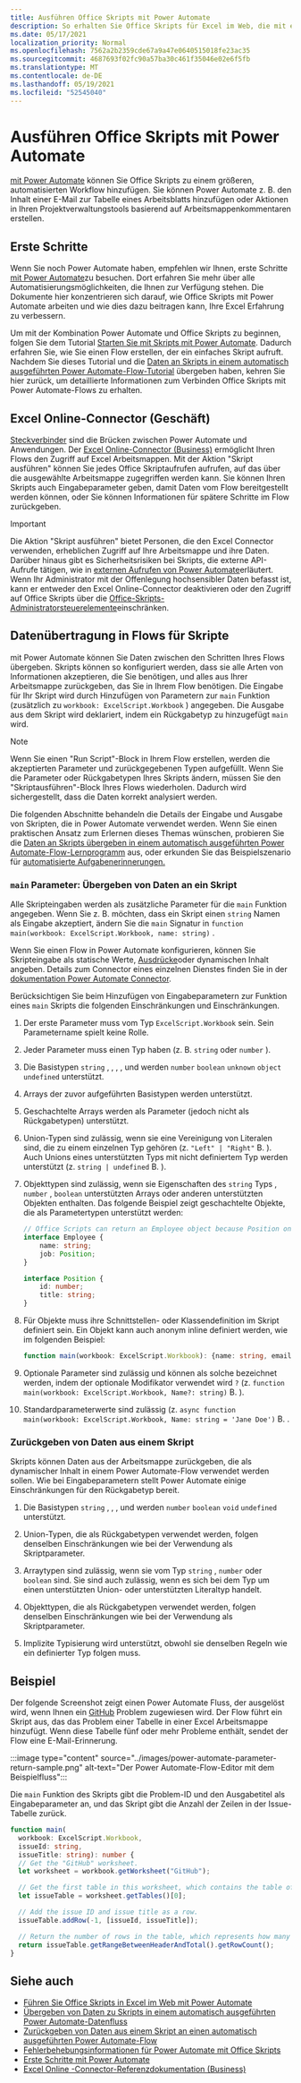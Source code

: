 ```yaml
---
title: Ausführen Office Skripts mit Power Automate
description: So erhalten Sie Office Skripts für Excel im Web, die mit einem Power Automate-Workflow arbeiten.
ms.date: 05/17/2021
localization_priority: Normal
ms.openlocfilehash: 7562a2b2359cde67a9a47e0640515018fe23ac35
ms.sourcegitcommit: 4687693f02fc90a57ba30c461f35046e02e6f5fb
ms.translationtype: MT
ms.contentlocale: de-DE
ms.lasthandoff: 05/19/2021
ms.locfileid: "52545040"
---
```

# <a name="run-office-scripts-with-power-automate"></a>Ausführen Office Skripts mit Power Automate

[mit Power Automate](https://flow.microsoft.com) können Sie Office Skripts zu einem größeren, automatisierten Workflow hinzufügen. Sie können Power Automate z. B. den Inhalt einer E-Mail zur Tabelle eines Arbeitsblatts hinzufügen oder Aktionen in Ihren Projektverwaltungstools basierend auf Arbeitsmappenkommentaren erstellen.

## <a name="get-started"></a>Erste Schritte

Wenn Sie noch Power Automate haben, empfehlen wir Ihnen, erste Schritte [mit Power Automate](/power-automate/getting-started)zu besuchen. Dort erfahren Sie mehr über alle Automatisierungsmöglichkeiten, die Ihnen zur Verfügung stehen. Die Dokumente hier konzentrieren sich darauf, wie Office Skripts mit Power Automate arbeiten und wie dies dazu beitragen kann, Ihre Excel Erfahrung zu verbessern.

Um mit der Kombination Power Automate und Office Skripts zu beginnen, folgen Sie dem Tutorial [Starten Sie mit Skripts mit Power Automate](../tutorials/excel-power-automate-manual.md). Dadurch erfahren Sie, wie Sie einen Flow erstellen, der ein einfaches Skript aufruft. Nachdem Sie dieses Tutorial und die [Daten an Skripts in einem automatisch ausgeführten Power Automate-Flow-Tutorial](../tutorials/excel-power-automate-trigger.md) übergeben haben, kehren Sie hier zurück, um detaillierte Informationen zum Verbinden Office Skripts mit Power Automate-Flows zu erhalten.

## <a name="excel-online-business-connector"></a>Excel Online-Connector (Geschäft)

[Steckverbinder](/connectors/connectors) sind die Brücken zwischen Power Automate und Anwendungen. Der [Excel Online-Connector (Business)](/connectors/excelonlinebusiness) ermöglicht Ihren Flows den Zugriff auf Excel Arbeitsmappen. Mit der Aktion "Skript ausführen" können Sie jedes Office Skriptaufrufen aufrufen, auf das über die ausgewählte Arbeitsmappe zugegriffen werden kann. Sie können Ihren Skripts auch Eingabeparameter geben, damit Daten vom Flow bereitgestellt werden können, oder Sie können Informationen für spätere Schritte im Flow zurückgeben.

> [!IMPORTANT]
> Die Aktion "Skript ausführen" bietet Personen, die den Excel Connector verwenden, erheblichen Zugriff auf Ihre Arbeitsmappe und ihre Daten. Darüber hinaus gibt es Sicherheitsrisiken bei Skripts, die externe API-Aufrufe tätigen, wie in [externen Aufrufen von Power Automate](external-calls.md)erläutert. Wenn Ihr Administrator mit der Offenlegung hochsensibler Daten befasst ist, kann er entweder den Excel Online-Connector deaktivieren oder den Zugriff auf Office Skripts über die [Office-Skripts-Administratorsteuerelemente](/microsoft-365/admin/manage/manage-office-scripts-settings)einschränken.

## <a name="data-transfer-in-flows-for-scripts"></a>Datenübertragung in Flows für Skripte

mit Power Automate können Sie Daten zwischen den Schritten Ihres Flows übergeben. Skripts können so konfiguriert werden, dass sie alle Arten von Informationen akzeptieren, die Sie benötigen, und alles aus Ihrer Arbeitsmappe zurückgeben, das Sie in Ihrem Flow benötigen. Die Eingabe für Ihr Skript wird durch Hinzufügen von Parametern zur `main` Funktion (zusätzlich zu `workbook: ExcelScript.Workbook` ) angegeben. Die Ausgabe aus dem Skript wird deklariert, indem ein Rückgabetyp zu hinzugefügt `main` wird.

> [!NOTE]
> Wenn Sie einen "Run Script"-Block in Ihrem Flow erstellen, werden die akzeptierten Parameter und zurückgegebenen Typen aufgefüllt. Wenn Sie die Parameter oder Rückgabetypen Ihres Skripts ändern, müssen Sie den "Skriptausführen"-Block Ihres Flows wiederholen. Dadurch wird sichergestellt, dass die Daten korrekt analysiert werden.

Die folgenden Abschnitte behandeln die Details der Eingabe und Ausgabe von Skripten, die in Power Automate verwendet werden. Wenn Sie einen praktischen Ansatz zum Erlernen dieses Themas wünschen, probieren Sie die [Daten an Skripts übergeben in einem automatisch ausgeführten Power Automate-Flow-Lernprogramm](../tutorials/excel-power-automate-trigger.md) aus, oder erkunden Sie das Beispielszenario für [automatisierte Aufgabenerinnerungen.](../resources/scenarios/task-reminders.md)

### <a name="main-parameters-pass-data-to-a-script"></a>`main` Parameter: Übergeben von Daten an ein Skript

Alle Skripteingaben werden als zusätzliche Parameter für die `main` Funktion angegeben. Wenn Sie z. B. möchten, dass ein Skript einen `string` Namen als Eingabe akzeptiert, ändern Sie die `main` Signatur in `function main(workbook: ExcelScript.Workbook, name: string)` .

Wenn Sie einen Flow in Power Automate konfigurieren, können Sie Skripteingabe als statische Werte, [Ausdrücke](/power-automate/use-expressions-in-conditions)oder dynamischen Inhalt angeben. Details zum Connector eines einzelnen Dienstes finden Sie in der [dokumentation Power Automate Connector](/connectors/).

Berücksichtigen Sie beim Hinzufügen von Eingabeparametern zur Funktion eines `main` Skripts die folgenden Einschränkungen und Einschränkungen.

1. Der erste Parameter muss vom Typ `ExcelScript.Workbook` sein. Sein Parametername spielt keine Rolle.

2. Jeder Parameter muss einen Typ haben (z. B. `string` oder `number` ).

3. Die Basistypen `string` , , , , und werden `number` `boolean` `unknown` `object` `undefined` unterstützt.

4. Arrays der zuvor aufgeführten Basistypen werden unterstützt.

5. Geschachtelte Arrays werden als Parameter (jedoch nicht als Rückgabetypen) unterstützt.

6. Union-Typen sind zulässig, wenn sie eine Vereinigung von Literalen sind, die zu einem einzelnen Typ gehören (z. `"Left" | "Right"` B. ). Auch Unions eines unterstützten Typs mit nicht definiertem Typ werden unterstützt (z. `string | undefined` B. ).

7. Objekttypen sind zulässig, wenn sie Eigenschaften des `string` Typs , `number` , `boolean` unterstützten Arrays oder anderen unterstützten Objekten enthalten. Das folgende Beispiel zeigt geschachtelte Objekte, die als Parametertypen unterstützt werden:

    ```TypeScript
    // Office Scripts can return an Employee object because Position only contains strings and numbers.
    interface Employee {
        name: string;
        job: Position;
    }

    interface Position {
        id: number;
        title: string;
    }
    ```

8. Für Objekte muss ihre Schnittstellen- oder Klassendefinition im Skript definiert sein. Ein Objekt kann auch anonym inline definiert werden, wie im folgenden Beispiel:

    ```TypeScript
    function main(workbook: ExcelScript.Workbook): {name: string, email: string}
    ```

9. Optionale Parameter sind zulässig und können als solche bezeichnet werden, indem der optionale Modifikator verwendet wird `?` (z. `function main(workbook: ExcelScript.Workbook, Name?: string)` B. ).

10. Standardparameterwerte sind zulässig (z. `async function main(workbook: ExcelScript.Workbook, Name: string = 'Jane Doe')` B. .

### <a name="return-data-from-a-script"></a>Zurückgeben von Daten aus einem Skript

Skripts können Daten aus der Arbeitsmappe zurückgeben, die als dynamischer Inhalt in einem Power Automate-Flow verwendet werden sollen. Wie bei Eingabeparametern stellt Power Automate einige Einschränkungen für den Rückgabetyp bereit.

1. Die Basistypen `string` , , , und werden `number` `boolean` `void` `undefined` unterstützt.

2. Union-Typen, die als Rückgabetypen verwendet werden, folgen denselben Einschränkungen wie bei der Verwendung als Skriptparameter.

3. Arraytypen sind zulässig, wenn sie vom Typ `string` , `number` oder `boolean` sind. Sie sind auch zulässig, wenn es sich bei dem Typ um einen unterstützten Union- oder unterstützten Literaltyp handelt.

4. Objekttypen, die als Rückgabetypen verwendet werden, folgen denselben Einschränkungen wie bei der Verwendung als Skriptparameter.

5. Implizite Typisierung wird unterstützt, obwohl sie denselben Regeln wie ein definierter Typ folgen muss.

## <a name="example"></a>Beispiel

Der folgende Screenshot zeigt einen Power Automate Fluss, der ausgelöst wird, wenn Ihnen ein [GitHub](https://github.com/) Problem zugewiesen wird. Der Flow führt ein Skript aus, das das Problem einer Tabelle in einer Excel Arbeitsmappe hinzufügt. Wenn diese Tabelle fünf oder mehr Probleme enthält, sendet der Flow eine E-Mail-Erinnerung.

:::image type="content" source="../images/power-automate-parameter-return-sample.png" alt-text="Der Power Automate-Flow-Editor mit dem Beispielfluss":::

Die `main` Funktion des Skripts gibt die Problem-ID und den Ausgabetitel als Eingabeparameter an, und das Skript gibt die Anzahl der Zeilen in der Issue-Tabelle zurück.

```TypeScript
function main(
  workbook: ExcelScript.Workbook,
  issueId: string,
  issueTitle: string): number {
  // Get the "GitHub" worksheet.
  let worksheet = workbook.getWorksheet("GitHub");

  // Get the first table in this worksheet, which contains the table of GitHub issues.
  let issueTable = worksheet.getTables()[0];

  // Add the issue ID and issue title as a row.
  issueTable.addRow(-1, [issueId, issueTitle]);

  // Return the number of rows in the table, which represents how many issues are assigned to this user.
  return issueTable.getRangeBetweenHeaderAndTotal().getRowCount();
}
```

## <a name="see-also"></a>Siehe auch

- [Führen Sie Office Skripts in Excel im Web mit Power Automate](../tutorials/excel-power-automate-manual.md)
- [Übergeben von Daten zu Skripts in einem automatisch ausgeführten Power Automate-Datenfluss](../tutorials/excel-power-automate-trigger.md)
- [Zurückgeben von Daten aus einem Skript an einen automatisch ausgeführten Power Automate-Flow](../tutorials/excel-power-automate-returns.md)
- [Fehlerbehebungsinformationen für Power Automate mit Office Skripts](../testing/power-automate-troubleshooting.md)
- [Erste Schritte mit Power Automate](/power-automate/getting-started)
- [Excel Online -Connector-Referenzdokumentation (Business)](/connectors/excelonlinebusiness/)
